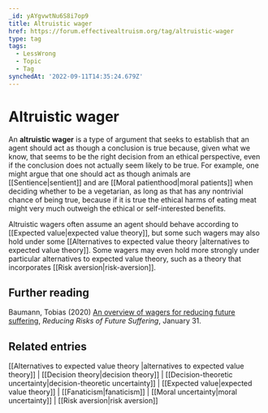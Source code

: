 ```yaml
---
_id: yAYgvwtNu6S8i7op9
title: Altruistic wager
href: https://forum.effectivealtruism.org/tag/altruistic-wager
type: tag
tags:
  - LessWrong
  - Topic
  - Tag
synchedAt: '2022-09-11T14:35:24.679Z'
---
```

# Altruistic wager

An **altruistic wager** is a type of argument that seeks to establish that an agent should act as though a conclusion is true because, given what we know, that seems to be the right decision from an ethical perspective, even if the conclusion does not actually seem likely to be true. For example, one might argue that one should act as though animals are [[Sentience|sentient]] and are [[Moral patienthood|moral patients]] when deciding whether to be a vegetarian, as long as that has any nontrivial chance of being true, because if it is true the ethical harms of eating meat might very much outweigh the ethical or self-interested benefits.

Altruistic wagers often assume an agent should behave according to [[Expected value|expected value theory]], but some such wagers may also hold under some [[Alternatives to expected value theory |alternatives to expected value theory]]. Some wagers may even hold more strongly under particular alternatives to expected value theory, such as a theory that incorporates [[Risk aversion|risk-aversion]].

Further reading
---------------

Baumann, Tobias (2020) [An overview of wagers for reducing future suffering](https://s-risks.org/an-overview-of-wagers-for-reducing-future-suffering/), *Reducing Risks of Future Suffering*, January 31.

Related entries
---------------

[[Alternatives to expected value theory |alternatives to expected value theory]] | [[Decision theory|decision theory]] | [[Decision-theoretic uncertainty|decision-theoretic uncertainty]] | [[Expected value|expected value theory]] | [[Fanaticism|fanaticism]] | [[Moral uncertainty|moral uncertainty]] | [[Risk aversion|risk aversion]]
